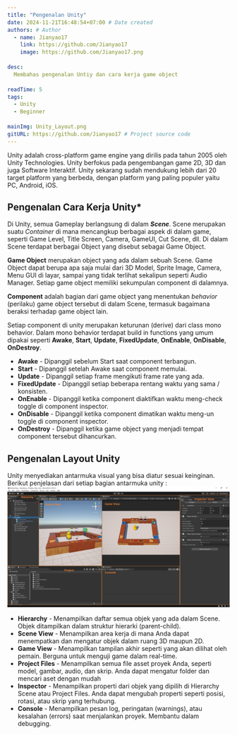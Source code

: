 ```yaml
---
title: "Pengenalan Unity"
date: 2024-11-21T16:48:54+07:00 # Date created
authors: # Author
  - name: Jianyao17
    link: https://github.com/Jianyao17
    image: https://github.com/Jianyao17.png

desc: 
  Membahas pengenalan Untiy dan cara kerja game object

readTime: 5
tags:
  - Unity
  - Beginner

mainImg: Unity_Layout.png
gitURL: https://github.com/Jianyao17 # Project source code
---
```


Unity adalah cross-platform game engine yang dirilis pada tahun 2005 oleh Unity Technologies. Unity berfokus pada 
pengembangan game 2D, 3D dan juga Software Interaktif. Unity sekarang sudah mendukung lebih dari 20 target platform 
yang berbeda, dengan platform yang paling populer yaitu PC, Android, iOS.

## Pengenalan Cara Kerja Unity*

Di Unity, semua Gameplay berlangsung di dalam ***Scene***. Scene merupakan suatu *Container* 
di mana mencangkup berbagai aspek di dalam game, seperti Game Level, Title Screen, Camera, GameUI,
Cut Scene, dll. Di dalam Scene terdapat berbagai Object yang disebut sebagai Game Object. 

**Game Object** merupakan object yang ada dalam sebuah Scene. Game Object dapat berupa apa saja 
mulai dari 3D Model, Sprite Image, Camera, Menu GUI di layar, sampai yang tidak terlihat sekalipun 
seperti Audio Manager. Setiap game object memiliki sekumpulan component di dalamnya.

**Component** adalah bagian dari game object yang menentukan *behavior* (perilaku) game object 
tersebut di dalam Scene, termasuk bagaimana beraksi terhadap game object lain.

Setiap component di unity merupakan keturunan (derive) dari class mono behavior. 
Dalam mono behavior terdapat build in functions yang umum dipakai seperti 
**Awake**, **Start**, **Update**, **FixedUpdate**, **OnEnable**, **OnDisable**, **OnDestroy**.

- **Awake** - Dipanggil sebelum Start saat component terbangun.
- **Start** - Dipanggil setelah Awake saat component memulai.
- **Update** - Dipanggil setiap frame mengikuti frame rate yang ada.
- **FixedUpdate** - Dipanggil setiap beberapa rentang waktu yang sama / konsisten.
- **OnEnable** - Dipanggil ketika component diaktifkan waktu meng-check toggle di component inspector.
- **OnDisable** - Dipanggil ketika component dimatikan waktu meng-un toggle di component inspector.
- **OnDestroy** - Dipanggil ketika game object yang menjadi tempat component tersebut dihancurkan. 

## Pengenalan Layout Unity

Unity menyediakan antarmuka visual yang bisa diatur sesuai keinginan. Berikut penjelasan dari setiap bagian antarmuka unity :
![Unity Layout](Unity_Layout.png)

- **Hierarchy** - Menampilkan daftar semua objek yang ada dalam Scene. Objek ditampilkan dalam struktur hierarki (parent-child).
- **Scene View** - Menampilkan area kerja di mana Anda dapat menempatkan dan mengatur objek dalam ruang 3D maupun 2D. 
- **Game View** - Menampilkan tampilan akhir seperti yang akan dilihat oleh pemain. Berguna untuk menguji game dalam real-time.
- **Project Files** - Menampilkan semua file asset proyek Anda, seperti model, gambar, audio, dan skrip. Anda dapat mengatur folder dan mencari aset dengan mudah
- **Inspector** - Menampilkan properti dari objek yang dipilih di Hierarchy Scene atau Project Files. Anda dapat mengubah properti seperti posisi, rotasi, atau skrip yang terhubung.
- **Console** - Menampilkan pesan log, peringatan (warnings), atau kesalahan (errors) saat menjalankan proyek. Membantu dalam debugging.
